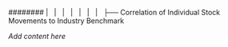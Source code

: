 ######## |   |   |   |   |   |   |   ├── Correlation of Individual Stock Movements to Industry Benchmark

*Add content here*